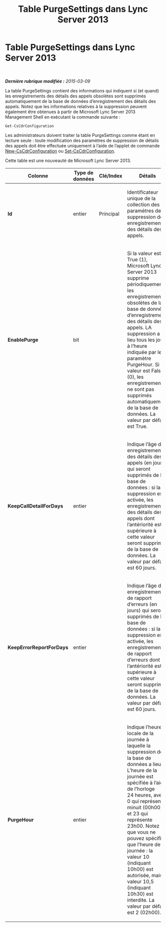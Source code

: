 ﻿---
title: Table PurgeSettings dans Lync Server 2013
TOCTitle: Table PurgeSettings dans Lync Server 2013
ms:assetid: 9ff2c8fc-4ae8-4f22-96a8-1f4d5eecbf2d
ms:mtpsurl: https://technet.microsoft.com/fr-fr/library/JJ205121(v=OCS.15)
ms:contentKeyID: 49298347
ms.date: 05/20/2016
mtps_version: v=OCS.15
ms.translationtype: HT
---

# Table PurgeSettings dans Lync Server 2013

 

_**Dernière rubrique modifiée :** 2015-03-09_

La table PurgeSettings contient des informations qui indiquent si (et quand) les enregistrements des détails des appels obsolètes sont supprimés automatiquement de la base de données d’enregistrement des détails des appels. Notez que les informations relatives à la suppression peuvent également être obtenues à partir de Microsoft Lync Server 2013 Management Shell en exécutant la commande suivante :

    Get-CsCdrConfiguration

Les administrateurs doivent traiter la table PurgeSettings comme étant en lecture seule : toute modification des paramètres de suppression de détails des appels doit être effectuée uniquement à l’aide de l’applet de commande [New-CsCdrConfiguration](new-cscdrconfiguration.md) ou [Set-CsCdrConfiguration](set-cscdrconfiguration.md).

Cette table est une nouveauté de Microsoft Lync Server 2013.


<table>
<colgroup>
<col style="width: 25%" />
<col style="width: 25%" />
<col style="width: 25%" />
<col style="width: 25%" />
</colgroup>
<thead>
<tr class="header">
<th>Colonne</th>
<th>Type de données</th>
<th>Clé/Index</th>
<th>Détails</th>
</tr>
</thead>
<tbody>
<tr class="odd">
<td><p><strong>Id</strong></p></td>
<td><p>entier</p></td>
<td><p>Principal</p></td>
<td><p>Identificateur unique de la collection des paramètres de suppression des enregistrements des détails des appels.</p></td>
</tr>
<tr class="even">
<td><p><strong>EnablePurge</strong></p></td>
<td><p>bit</p></td>
<td><p></p></td>
<td><p>Si la valeur est True (1), Microsoft Lync Server 2013 supprime périodiquement les enregistrements obsolètes de la base de données d’enregistrement des détails des appels. LA suppression a lieu tous les jours à l’heure indiquée par le paramètre PurgeHour. Si la valeur est False (0), les enregistrements ne sont pas supprimés automatiquement de la base de données. La valeur par défaut est True.</p></td>
</tr>
<tr class="odd">
<td><p><strong>KeepCallDetailForDays</strong></p></td>
<td><p>entier</p></td>
<td><p></p></td>
<td><p>Indique l’âge des enregistrements des détails des appels (en jours) qui seront supprimés de la base de données : si la suppression est activée, les enregistrements des détails des appels dont l’antériorité est supérieure à cette valeur seront supprimés de la base de données. La valeur par défaut est 60 jours.</p></td>
</tr>
<tr class="even">
<td><p><strong>KeepErrorReportForDays</strong></p></td>
<td><p>entier</p></td>
<td><p></p></td>
<td><p>Indique l’âge des enregistrements de rapport d’erreurs (en jours) qui seront supprimés de la base de données : si la suppression est activée, les enregistrements de rapport d’erreurs dont l’antériorité est supérieure à cette valeur seront supprimés de la base de données. La valeur par défaut est 60 jours.</p></td>
</tr>
<tr class="odd">
<td><p><strong>PurgeHour</strong></p></td>
<td><p>entier</p></td>
<td><p></p></td>
<td><p>Indique l’heure locale de la journée à laquelle la suppression de la base de données a lieu. L’heure de la journée est spécifiée à l’aide de l’horloge 24 heures, avec 0 qui représente minuit (00h00) et 23 qui représente 23h00. Notez que vous ne pouvez spécifier que l’heure de la journée : la valeur 10 (indiquant 10h00) est autorisée, mais la valeur 10,5 (indiquant 10h30) est interdite. La valeur par défaut est 2 (02h00).</p></td>
</tr>
</tbody>
</table>

